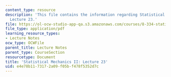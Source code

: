 ```yaml
---
content_type: resource
description: 'This file contains the information regarding Statistical Mechanics II:
  Lecture 23.'
file: https://ol-ocw-studio-app-qa.s3.amazonaws.com/courses/8-334-statistical-mechanics-ii-statistical-physics-of-fields-spring-2014/e4e78b1173172a09f05bf478f5352d7c_MIT8_334S14_Lec23.pdf
file_type: application/pdf
learning_resource_types:
- Lecture Notes
ocw_type: OCWFile
parent_title: Lecture Notes
parent_type: CourseSection
resourcetype: Document
title: 'Statistical Mechanics II: Lecture 23'
uid: e4e78b11-7317-2a09-f05b-f478f5352d7c
---
```

